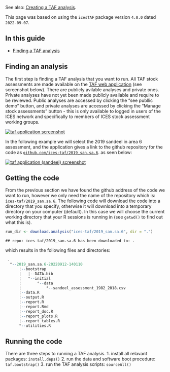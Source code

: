 
See also: [Creating a TAF analysis](Creating-a-TAF-analysis).

This page was based on using the `icesTAF` package version `4.0.0` dated
`2022-09-07`.

## In this guide

  - [Finding a TAF analysis](#finding-a-taf-analysis)

## Finding an analysis

The first step is finding a TAF analysis that you want to run. All TAF
stock assessments are made available on the [TAF web
application](https://taf.ices.dk/app/about) (see screenshot below).
There are publicly avilable analyses and private ones. Private analyses
have not yet been made publicly available and require to be reviewed.
Public analyses are accessed by clicking the “see publlic demo” button,
and private analyses are accessed by clicking the “Manage stock
assessments” button - this is only available to logged in users of the
ICES network and specifically to members of ICES stock assessment
working groups.

[![taf application
screenshot](img/taf-app.png)](https://taf.ices.dk/app/about)

In the following example we will select the 2019 sandeel in area 6
assessment, and the application gives a link to the github repository
for the code as
[`github.com/ices-taf/2019_san.sa.6`](https://github.com/ices-taf/2019_san.sa.6).
as seen below:

[![taf application (sandeel)
screenshot](img/taf-app-sandeel.png)](https://taf.ices.dk/app/demo#!/2019/san.sa.6)

## Getting the code

From the previous section we have found the github address of the code
we want to run, however we only need the name of the repository which
is: `ices-taf/2019_san.sa.6`. The following code will download the code
into a directory that you specify, otherwise it will download into a
temporary directory on your computer (default). In this case we will
choose the current working directory that your R sessions is running in
(see `getwd()` to find out what this is).

``` r
run_dir <- download.analysis("ices-taf/2019_san.sa.6", dir = ".")
```

    ## repo: ices-taf/2019_san.sa.6 has been downloaded to: .

which results in the following files and directories:

``` r
 .                                                   
  °--2019_san.sa.6-20220912-140110                   
      ¦--bootstrap                                   
      ¦   ¦--DATA.bib                                
      ¦   °--initial                                 
      ¦       °--data                                
      ¦           °--sandeel_assessment_1982_2018.csv
      ¦--data.R                                      
      ¦--output.R                                    
      ¦--report.R                                    
      ¦--report.Rmd                                  
      ¦--report_doc.R                                
      ¦--report_plots.R                              
      ¦--report_tables.R                             
      °--utilities.R                                 
```

## Running the code

There are three steps to running a TAF analysis. 1. install all relavant
packages: `install.deps()` 2. run the data and software boot procedure:
`taf.bootstrap()` 3. run the TAF analysis scripts: `sourceAll()`

